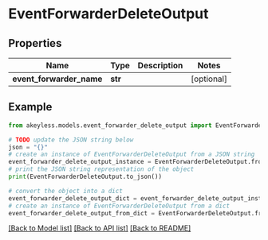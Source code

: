 # EventForwarderDeleteOutput


## Properties

Name | Type | Description | Notes
------------ | ------------- | ------------- | -------------
**event_forwarder_name** | **str** |  | [optional] 

## Example

```python
from akeyless.models.event_forwarder_delete_output import EventForwarderDeleteOutput

# TODO update the JSON string below
json = "{}"
# create an instance of EventForwarderDeleteOutput from a JSON string
event_forwarder_delete_output_instance = EventForwarderDeleteOutput.from_json(json)
# print the JSON string representation of the object
print(EventForwarderDeleteOutput.to_json())

# convert the object into a dict
event_forwarder_delete_output_dict = event_forwarder_delete_output_instance.to_dict()
# create an instance of EventForwarderDeleteOutput from a dict
event_forwarder_delete_output_from_dict = EventForwarderDeleteOutput.from_dict(event_forwarder_delete_output_dict)
```
[[Back to Model list]](../README.md#documentation-for-models) [[Back to API list]](../README.md#documentation-for-api-endpoints) [[Back to README]](../README.md)



